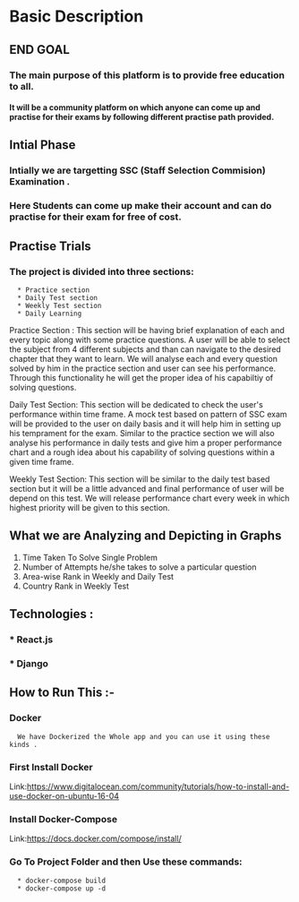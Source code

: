 # Basic Description

## END GOAL
### The main purpose of this platform is to provide free education to all.
#### It will be a community platform on which anyone can come up and practise for their exams by following different practise path provided.

## Intial Phase
### Intially we are targetting SSC (Staff Selection Commision) Examination .
### Here Students can come up make their account and can do practise for their exam for free of cost.

## Practise Trials
### The project is divided into three sections:

      * Practice section
      * Daily Test section
      * Weekly Test section
      * Daily Learning
      
Practice Section : This section will be having brief explanation of each and every topic along with some practice questions.
                   A user will be able to select the subject from 4 different subjects and than can navigate to the
                   desired chapter that they want to learn. We will analyse each and every question solved by him in the 
                   practice section and user can see his performance. Through this functionality he will get the proper idea of
                   his capabiltiy of solving questions.
                   
Daily Test Section: This section will be dedicated to check the user's performance within time frame. A mock test based on
                    pattern of SSC exam will be provided to the user on daily basis and it will help him in setting up his
                    temprament for the exam. Similar to the practice section we will also analyse his performance in daily tests
                    and give him a proper performance chart and a rough idea about his capability of solving questions within
                    a given time frame.
                    
Weekly Test Section: This section will be similar to the daily test based section but it will be a little advanced and
                     final performance of user will be depend on this test. We will release performance chart every week in
                     which highest priority will be given to this section.

## What we are Analyzing and Depicting in Graphs
1. Time Taken To Solve Single Problem
2. Number of Attempts he/she takes to solve a particular question 
3. Area-wise Rank in Weekly and Daily Test 
4. Country Rank in Weekly Test 


## Technologies :
### * React.js
### * Django
      
      
## How to Run This :-

### Docker 
      We have Dockerized the Whole app and you can use it using these kinds .
### First Install Docker 
   Link:https://www.digitalocean.com/community/tutorials/how-to-install-and-use-docker-on-ubuntu-16-04
### Install Docker-Compose
   Link:https://docs.docker.com/compose/install/

### Go To Project Folder and then Use these commands:
      * docker-compose build 
      * docker-compose up -d
 

      
      
      
      
 
